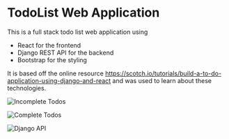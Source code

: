 # TodoList Web Application

This is a full stack todo list web application using

- React for the frontend
- Django REST API for the backend
- Bootstrap for the styling

It is based off the online resource https://scotch.io/tutorials/build-a-to-do-application-using-django-and-react and was used to learn about these technologies.

![Incomplete Todos](https://github.com/joshuarichards001/fullstack-todolist-project/tree/master/demo-images/incomplete-todos.png)

![Complete Todos](https://github.com/joshuarichards001/fullstack-todolist-project/tree/master/demo-images/complete-todos.png)

![Django API](https://github.com/joshuarichards001/fullstack-todolist-project/tree/master/demo-images/django-api.png)

